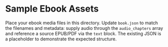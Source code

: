 # Sample Ebook Assets

Place your ebook media files in this directory. Update `book.json` to match the filenames and metadata: supply audio through the `audio_chapters` array and reference a source EPUB/PDF via the `text` block. The existing JSON is a placeholder to demonstrate the expected structure.
